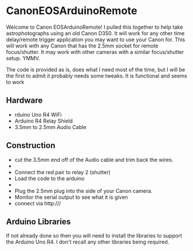 # CanonEOSArduinoRemote
Welcome to Canon EOSArduinoRemote! I pulled this together to help take astrophotographs using an old Canon D350. 
It will work for any other time delay/remote trigger application you may want to use your Canon for. 
This will work with any Canon that has the 2.5mm socket for remote focus/shutter. It may work with other cameras with a similar focus/shutter setup. YMMV.

The code is provided as is, does what I need most of the time, but I will be the first to admit it probably needs some tweaks. It is functional and seems to work

<h2>Hardware</h2>
<ul>
<li>rduino Uno R4 WiFi</li>
<li>Arduino R4 Relay Shield</li>
<li>3.5mm to 2.5mm Audio Cable</li>
</ul>

<h2>Construction</h2>
<ul>
<li>cut the 3.5mm end off of the Audio cable and trim back the wires.</li>
<li><Connect the white pair to relay 1 (focus) </li>
<li>Connect the red pair to relay 2 (shutter)</li>
<li>Load the code to the arduino<li>
<li>Plug the 2.5mm plug into the side of your Canon camera.</li>
<li>Monitor the serial output to see what <ip address> it is given</li>
<li>connect via http://<ip address>/</li>
</ul>
  
<h2>Arduino Libraries</h2>
<p>
If not already done so then you will need to install the libraries to support the Arduino Uno R4. I don't recall any other libraries being required.
<p></p>

